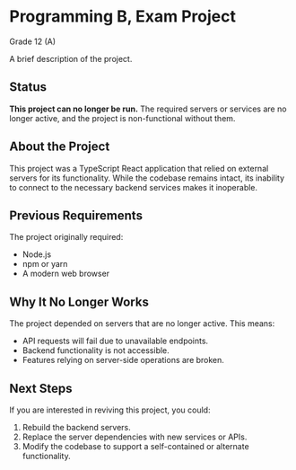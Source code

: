 # Programming B, Exam Project
Grade 12 (A)

A brief description of the project.

## Status

**This project can no longer be run.** The required servers or services are no longer active, and the project is non-functional without them.

## About the Project

This project was a TypeScript React application that relied on external servers for its functionality. While the codebase remains intact, its inability to connect to the necessary backend services makes it inoperable.

## Previous Requirements

The project originally required:
- Node.js
- npm or yarn
- A modern web browser

## Why It No Longer Works

The project depended on servers that are no longer active. This means:
- API requests will fail due to unavailable endpoints.
- Backend functionality is not accessible.
- Features relying on server-side operations are broken.

## Next Steps

If you are interested in reviving this project, you could:
1. Rebuild the backend servers.
2. Replace the server dependencies with new services or APIs.
3. Modify the codebase to support a self-contained or alternate functionality.
